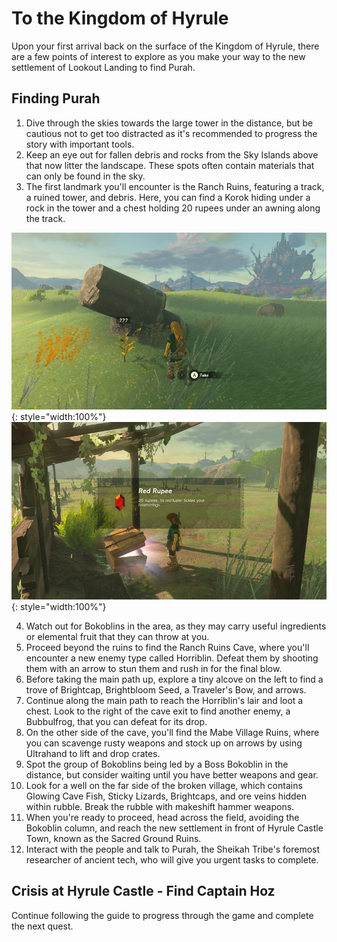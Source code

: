 # To the Kingdom of Hyrule

Upon your first arrival back on the surface of the Kingdom of Hyrule, there are a few points of interest to explore as you make your way to the new settlement of Lookout Landing to find Purah.

## Finding Purah

1. Dive through the skies towards the large tower in the distance, but be cautious not to get too distracted as it's recommended to progress the story with important tools.
2. Keep an eye out for fallen debris and rocks from the Sky Islands above that now litter the landscape. These spots often contain materials that can only be found in the sky.
3. The first landmark you'll encounter is the Ranch Ruins, featuring a track, a ruined tower, and debris. Here, you can find a Korok hiding under a rock in the tower and a chest holding 20 rupees under an awning along the track.

![](../images/hyrulekingdom-00.jpg){: style="width:100%"}
![](../images/hyrulekingdom-01.jpg){: style="width:100%"}

4. Watch out for Bokoblins in the area, as they may carry useful ingredients or elemental fruit that they can throw at you.
5. Proceed beyond the ruins to find the Ranch Ruins Cave, where you'll encounter a new enemy type called Horriblin. Defeat them by shooting them with an arrow to stun them and rush in for the final blow.
6. Before taking the main path up, explore a tiny alcove on the left to find a trove of Brightcap, Brightbloom Seed, a Traveler's Bow, and arrows.
7. Continue along the main path to reach the Horriblin's lair and loot a chest. Look to the right of the cave exit to find another enemy, a Bubbulfrog, that you can defeat for its drop.
8. On the other side of the cave, you'll find the Mabe Village Ruins, where you can scavenge rusty weapons and stock up on arrows by using Ultrahand to lift and drop crates.
9. Spot the group of Bokoblins being led by a Boss Bokoblin in the distance, but consider waiting until you have better weapons and gear.
10. Look for a well on the far side of the broken village, which contains Glowing Cave Fish, Sticky Lizards, Brightcaps, and ore veins hidden within rubble. Break the rubble with makeshift hammer weapons.
11. When you're ready to proceed, head across the field, avoiding the Bokoblin column, and reach the new settlement in front of Hyrule Castle Town, known as the Sacred Ground Ruins.
12. Interact with the people and talk to Purah, the Sheikah Tribe's foremost researcher of ancient tech, who will give you urgent tasks to complete.

## Crisis at Hyrule Castle - Find Captain Hoz

Continue following the guide to progress through the game and complete the next quest.